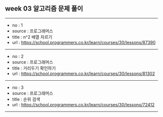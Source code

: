 ## week 03 알고리즘 문제 풀이

---
- no : 1
- source : 프로그래머스
- title : n^2 배열 자르기
- url : https://school.programmers.co.kr/learn/courses/30/lessons/87390
---
- no : 2
- source : 프로그래머스
- title : 거리두기 확인하기
- url : https://school.programmers.co.kr/learn/courses/30/lessons/81302
---
- no : 3
- source : 프로그래머스
- title : 순위 검색
- url : https://school.programmers.co.kr/learn/courses/30/lessons/72412
---


